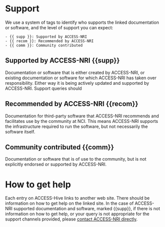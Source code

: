 # Support

We use a system of tags to identify who supports the linked documentation or software, and the level of support you can expect:

    - {{ supp }}: Supported by ACCESS-NRI
    - {{ recom }}: Recommended by ACCESS-NRI
    - {{ comm }}: Community contributed

## Supported by ACCESS-NRI {{supp}}

Documentation or software that is either created by ACCESS-NRI, or existing documentation or software for which ACCESS-NRI has taken over responsibility. Either way it is being actively updated and supported by ACCESS-NRI. Support queries should 

## Recommended by ACCESS-NRI {{recom}}

Documentation for third-party software that ACCESS-NRI recommends and facilitates use by the community at NCI. This means ACCESS-NRI supports the infrastructure required to run the software, but not necessarily the software itself. 

## Community contributed {{comm}}

Documentation or software that is of use to the community, but is not explicitly endorsed or supported by ACCESS-NRI. 

# How to get help

Each entry on ACCESS-Hive links to another web site. There should be information on how to get help on the linked site. In the case of ACCESS-NRI supported documentation and software, marked {{supp}}, if there is not information on how to get help, or your query is not appropriate for the support channels provided, please [contact ACCESS-NRI directly][contact].

[contact]: about/contact.md

